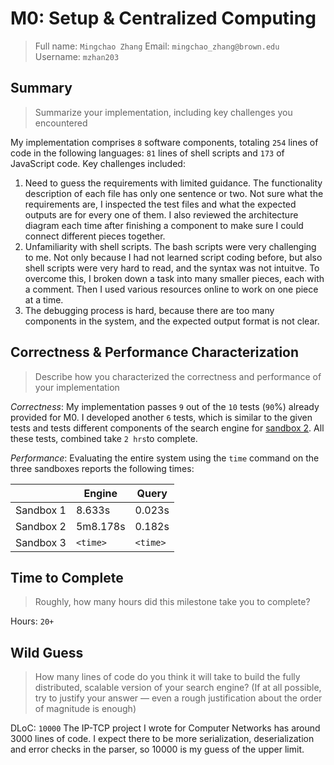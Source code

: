 # M0: Setup & Centralized Computing

> Full name: `Mingchao Zhang`
> Email: `mingchao_zhang@brown.edu`
> Username: `mzhan203`

## Summary

> Summarize your implementation, including key challenges you encountered

My implementation comprises `8` software components, totaling `254` lines of code in the following languages: `81` lines of shell scripts and `173` of JavaScript code. Key challenges included:

1. Need to guess the requirements with limited guidance. The functionality description of each file has only one sentence or two. Not sure what the requirements are, I inspected the test files and what the expected outputs are for every one of them. I also reviewed the architecture diagram each time after finishing a component to make sure I could connect different pieces together.
2. Unfamiliarity with shell scripts. The bash scripts were very challenging to me. Not only because I had not learned script coding before, but also shell scripts were very hard to read, and the syntax was not intuitve. To overcome this, I broken down a task into many smaller pieces, each with a comment. Then I used various resources online to work on one piece at a time.
3. The debugging process is hard, because there are too many components in the system, and the expected output format is not clear.

## Correctness & Performance Characterization

> Describe how you characterized the correctness and performance of your implementation

_Correctness_: My implementation passes `9` out of the `10` tests (`90`%) already provided for M0. I developed another `6` tests, which is similar to the given tests and tests different components of the search engine for [sandbox 2](https://cs.brown.edu/courses/csci1380/sandbox/2/). All these tests, combined take `2 hrs`to complete.

_Performance_: Evaluating the entire system using the `time` command on the three sandboxes reports the following times:

|           | Engine   | Query    |
| --------- | -------- | -------- |
| Sandbox 1 | 8.633s   | 0.023s   |
| Sandbox 2 | 5m8.178s | 0.182s   |
| Sandbox 3 | `<time>` | `<time>` |

## Time to Complete

> Roughly, how many hours did this milestone take you to complete?

Hours: `20+`

## Wild Guess

> How many lines of code do you think it will take to build the fully distributed, scalable version of your search engine? (If at all possible, try to justify your answer — even a rough justification about the order of magnitude is enough)

DLoC: `10000`
The IP-TCP project I wrote for Computer Networks has around 3000 lines of code. I expect there to be more serialization, deserialization and error checks in the parser, so 10000 is my guess of the upper limit.
